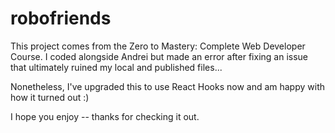 # robofriends
This project comes from the Zero to Mastery: Complete Web Developer Course. I coded alongside Andrei but made an error after fixing an issue that ultimately ruined my local and published files... 

Nonetheless, I've upgraded this to use React Hooks now and am happy with how it turned out :) 

I hope you enjoy -- thanks for checking it out. 
